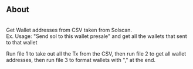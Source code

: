 ## About 
<br>
Get Wallet addresses from CSV taken from Solscan.
<br>
Ex. Usage: "Send sol to this wallet presale" and get all the wallets that sent to that wallet

Run file 1 to take out all the Tx from the CSV, then run file 2 to get all wallet addresses, then run file 3 to format wallets with "," at the end.
